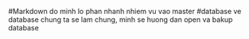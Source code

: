 #Markdown
do minh lo phan nhanh nhiem vu vao master
#database
ve database chung ta se lam chung, minh se huong dan open va bakup database
